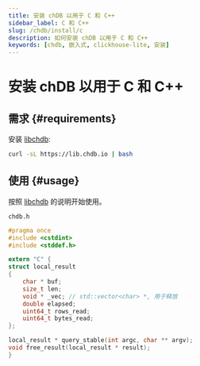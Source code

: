 ```yaml
---
title: 安装 chDB 以用于 C 和 C++
sidebar_label: C 和 C++
slug: /chdb/install/c
description: 如何安装 chDB 以用于 C 和 C++
keywords: [chdb, 嵌入式, clickhouse-lite, 安装]
---
```



# 安装 chDB 以用于 C 和 C++

## 需求 {#requirements}

安装 [libchdb](https://github.com/chdb-io/chdb):

```bash
curl -sL https://lib.chdb.io | bash
```

## 使用 {#usage}

按照 [libchdb](https://github.com/chdb-io/chdb/blob/main/bindings.md) 的说明开始使用。

`chdb.h`

```c
#pragma once
#include <cstdint>
#include <stddef.h>

extern "C" {
struct local_result
{
    char * buf;
    size_t len;
    void * _vec; // std::vector<char> *, 用于释放
    double elapsed;
    uint64_t rows_read;
    uint64_t bytes_read;
};

local_result * query_stable(int argc, char ** argv);
void free_result(local_result * result);
}
```
